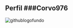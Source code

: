 ## Perfil ###Corvo976
![githublogofundo](https://cdn.icon-icons.com/icons2/2429/PNG/512/github_logo_icon_147285.png)

